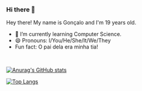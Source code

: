 ### Hi there 👋

Hey there! My name is Gonçalo and I'm 19 years old.
- 🌱 I’m currently learning Computer Science.
- 😄 Pronouns: I/You/He/She/It/We/They
- Fun fact: O pai dela era minha tia!

<br />

[![Anurag's GitHub stats](https://github-readme-stats.vercel.app/api?username=Goncalo448&theme=radical)](https://github.com/anuraghazra/github-readme-stats)

[![Top Langs](https://github-readme-stats.vercel.app/api/top-langs/?username=Goncalo448)](https://github.com/anuraghazra/github-readme-stats)
